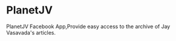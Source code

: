 PlanetJV
========

PlanetJV Facebook App,Provide easy access to the archive of Jay Vasavada&#39;s articles. 
